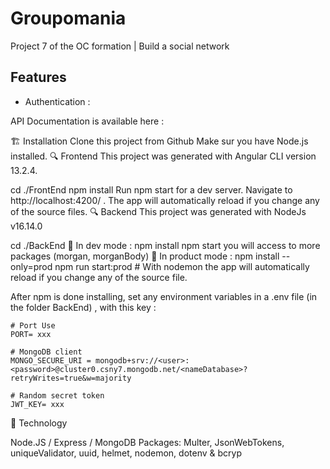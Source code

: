 # Groupomania
Project 7 of the OC formation | Build a social network

## Features

- Authentication :
    


API Documentation is available here : 

🏗️ Installation
Clone this project from Github
Make sur you have Node.js installed.
🔍 Frontend
This project was generated with Angular CLI version 13.2.4.

cd ./FrontEnd
npm install
Run npm start for a dev server. Navigate to http://localhost:4200/ . The app will automatically reload if you change any of the source files.
🔍 Backend
This project was generated with NodeJs v16.14.0

cd ./BackEnd
🚧 In dev mode :
npm install
npm start
you will access to more packages (morgan, morganBody)
🚀 In product mode :
npm install --only=prod
npm run start:prod #
With nodemon the app will automatically reload if you change any of the source file.

After npm is done installing, set any environment variables in a .env file (in the folder BackEnd) , with this key :
```
# Port Use
PORT= xxx

# MongoDB client
MONGO_SECURE_URI = mongodb+srv://<user>:<password>@cluster0.csny7.mongodb.net/<nameDatabase>?retryWrites=true&w=majority

# Random secret token
JWT_KEY= xxx
```
🔨 Technology


Node.JS / Express / MongoDB
Packages: Multer, JsonWebTokens, uniqueValidator, uuid, helmet, nodemon, dotenv & bcryp
